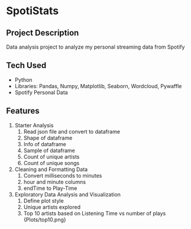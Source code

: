 # SpotiStats

## Project Description

Data analysis project to analyze my personal streaming data from Spotify

## Tech Used
- Python
- Libraries: Pandas, Numpy, Matplotlib, Seaborn, Wordcloud, Pywaffle
- Spotify Personal Data

## Features
1. Starter Analysis
   1. Read json file and convert to dataframe
   2. Shape of dataframe
   3. Info of dataframe
   4. Sample of dataframe
   5. Count of unique artists
   6. Count of unique songs
2. Cleaning and Formatting Data
   1. Convert milliseconds to minutes
   2. hour and minute columns
   3. endTime to Play-Time
3. Exploratory Data Analysis and Visualization
   1. Define plot style
   2. Unique artists explored
   3. Top 10 artists based on Listening Time vs number of plays
   {Plots/top10.png}


